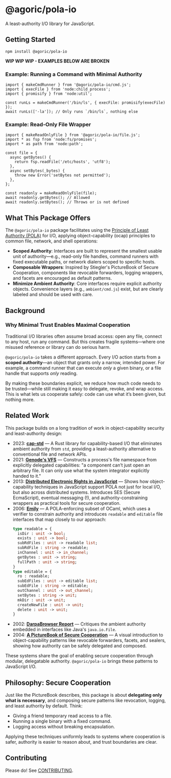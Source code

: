 # @agoric/pola-io

A least-authority I/O library for JavaScript.

## Getting Started

```
npm install @agoric/pola-io
```

**WIP WIP WIP - EXAMPLES BELOW ARE BROKEN**

### Example: Running a Command with Minimal Authority

```
import { makeCmdRunner } from '@agoric/pola-io/cmd.js';
import { execFile } from 'node:child_process';
import { promisify } from 'node:util';

const runLs = makeCmdRunner('/bin/ls', { execFile: promisify(execFile) });
await runLs(['-la']); // Only runs `/bin/ls`, nothing else
```

### Example: Read-Only File Wrapper

```
import { makeReadOnlyFile } from '@agoric/pola-io/file.js';
import * as fsp from 'node:fs/promises';
import * as path from 'node:path';

const file = {
  async getBytes() {
    return fsp.readFile('/etc/hosts', 'utf8');
  },
  async setBytes(_bytes) {
    throw new Error('setBytes not permitted');
  },
};

const readonly = makeReadOnlyFile(file);
await readonly.getBytes(); // Allowed
await readonly.setBytes(); // Throws or is not defined
```

## What This Package Offers

The `@agoric/pola-io` package facilitates using the [Principle of Least Authority (POLA)](https://capnproto.org/capabilities.html#least-authority) for I/O, applying object-capability (ocap) principles to common file, network, and shell operations:

- **Scoped Authority**: Interfaces are built to represent the smallest usable unit of authority—e.g., read-only file handles, command runners with fixed executable paths, or network dialers scoped to specific hosts.
- **Composable Wrappers**: Inspired by Stiegler's PictureBook of Secure Cooperation, components like revocable forwarders, logging wrappers, and facets are encouraged as default patterns.
- **Minimize Ambient Authority**: Core interfaces require explicit authority objects. Convenience layers (e.g., `ambient/cmd.js`) exist, but are clearly labeled and should be used with care.

## Background

### Why Minimal Trust Enables Maximal Cooperation

Traditional I/O libraries often assume broad access: open any file, connect to any host, run any command. But this creates fragile systems—where one misused reference or library can do serious harm.

`@agoric/pola-io` takes a different approach. Every I/O action starts from a **scoped authority**—an object that grants only a narrow, intended power. For example, a command runner that can execute *only* a given binary, or a file handle that supports *only* reading.

By making these boundaries explicit, we reduce how much code needs to be trusted—while still making it easy to delegate, revoke, and wrap access. This is what lets us cooperate safely: code can use what it’s been given, but nothing more.

## Related Work

This package builds on a long tradition of work in object-capability security and least-authority design:

- 2023: [**cap-std**](https://crates.io/crates/cap-std) — A Rust library for capability-based I/O that eliminates ambient authority from `std`, providing a least-authority alternative to conventional file and network APIs.
- 2021: [**Genode's VFS**](https://genodians.org/m-stein/2021-06-21-vfs-1) — Constructs a process's file namespace from explicitly delegated capabilities: "a component can’t just open an arbitrary file. It can only use what the system integrator explicitly handed to it."
- 2013: [**Distributed Electronic Rights in JavaScript**](https://papers.agoric.com/papers/distributed-electronic-rights-in-javascript/abstract/) — Shows how object-capability techniques in JavaScript support POLA not just for local I/O, but also across distributed systems. Introduces SES (Secure EcmaScript), eventual messaging (!), and authority-constraining wrappers as practical tools for secure cooperation.
- 2006: [**Emily**](http://www.hpl.hp.com/techreports/2006/HPL-2006-116.html) — A POLA-enforcing subset of OCaml, which uses a verifier to constrain authority and introduces `readable` and `editable` file interfaces that map closely to our approach:
  ```ocaml
  type readable = {
    isDir : unit -> bool;
    exists : unit -> bool;
    subRdFiles : unit -> readable list;
    subRdFile : string -> readable;
    inChannel : unit -> in_channel;
    getBytes : unit -> string;
    fullPath : unit -> string;
  }
  type editable = {
    ro : readable;
    subEdFiles : unit -> editable list;
    subEdFile : string -> editable;
    outChannel : unit -> out_channel;
    setBytes : string -> unit;
    mkDir : unit -> unit;
    createNewFile : unit -> unit;
    delete : unit -> unit;
  }
  ```
- 2002: [**DarpaBrowser Report**](http://www.combex.com/papers/darpa-report/html/index.html) — Critiques the ambient authority embedded in interfaces like Java's `java.io.File`.
- 2004: [**A PictureBook of Secure Cooperation**](http://erights.org/talks/efun/SecurityPictureBook.pdf) — A visual introduction to object-capability patterns like revocable forwarders, facets, and sealers, showing how authority can be safely delegated and composed.

These systems share the goal of enabling secure cooperation through modular, delegatable authority. `@agoric/pola-io` brings these patterns to JavaScript I/O.



## Philosophy: Secure Cooperation

Just like the PictureBook describes, this package is about **delegating only what is necessary**, and composing secure patterns like revocation, logging, and least authority by default. Think:

- Giving a friend temporary read access to a file.
- Running a single binary with a fixed command.
- Logging access without breaking encapsulation.

Applying these techniques uniformly leads to systems where cooperation is safer, authority is easier to reason about, and trust boundaries are clear.

## Contributing

Please do! See [CONTRIBUTING](./CONTRIBUTING.md).
